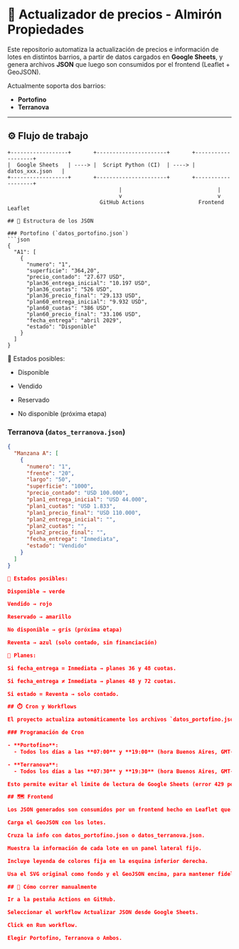 # 🏡 Actualizador de precios - Almirón Propiedades  

Este repositorio automatiza la actualización de precios e información de lotes en distintos barrios, a partir de datos cargados en **Google Sheets**, y genera archivos **JSON** que luego son consumidos por el frontend (Leaflet + GeoJSON).  

Actualmente soporta dos barrios:  

- **Portofino**  
- **Terranova**  

---

## ⚙️ Flujo de trabajo

```text
+------------------+       +----------------------+       +-------------------+
|  Google Sheets   | ----> |  Script Python (CI)  | ----> |  datos_xxx.json   |
+------------------+       +----------------------+       +-------------------+
                                   |                              |
                                   v                              v
                             GitHub Actions                 Frontend Leaflet

## 📂 Estructura de los JSON

### Portofino (`datos_portofino.json`)
```json
{
  "A1": [
    {
      "numero": "1",
      "superficie": "364,20",
      "precio_contado": "27.677 USD",
      "plan36_entrega_inicial": "10.197 USD",
      "plan36_cuotas": "526 USD",
      "plan36_precio_final": "29.133 USD",
      "plan60_entrega_inicial": "9.932 USD",
      "plan60_cuotas": "386 USD",
      "plan60_precio_final": "33.106 USD",
      "fecha_entrega": "abril 2029",
      "estado": "Disponible"
    }
  ]
}
```

📌 Estados posibles:

- Disponible

- Vendido

- Reservado

- No disponible (próxima etapa)

### Terranova (`datos_terranova.json`)
```json
{
  "Manzana A": [
    {
      "numero": "1",
      "frente": "20",
      "largo": "50",
      "superficie": "1000",
      "precio_contado": "USD 100.000",
      "plan1_entrega_inicial": "USD 44.000",
      "plan1_cuotas": "USD 1.833",
      "plan1_precio_final": "USD 110.000",
      "plan2_entrega_inicial": "",
      "plan2_cuotas": "",
      "plan2_precio_final": "",
      "fecha_entrega": "Inmediata",
      "estado": "Vendido"
    }
  ]
}

📌 Estados posibles:

Disponible → verde

Vendido → rojo

Reservado → amarillo

No disponible → gris (próxima etapa)

Reventa → azul (solo contado, sin financiación)

📌 Planes:

Si fecha_entrega = Inmediata → planes 36 y 48 cuotas.

Si fecha_entrega ≠ Inmediata → planes 48 y 72 cuotas.

Si estado = Reventa → solo contado.

## ⏱️ Cron y Workflows

El proyecto actualiza automáticamente los archivos `datos_portofino.json` y `datos_terranova.json` desde Google Sheets usando **GitHub Actions**.

### Programación de Cron

- **Portofino**:  
  - Todos los días a las **07:00** y **19:00** (hora Buenos Aires, GMT-3).  

- **Terranova**:  
  - Todos los días a las **07:30** y **19:30** (hora Buenos Aires, GMT-3).  

Esto permite evitar el límite de lectura de Google Sheets (error 429 por demasiadas requests).

## 🗺️ Frontend

Los JSON generados son consumidos por un frontend hecho en Leaflet que:

Carga el GeoJSON con los lotes.

Cruza la info con datos_portofino.json o datos_terranova.json.

Muestra la información de cada lote en un panel lateral fijo.

Incluye leyenda de colores fija en la esquina inferior derecha.

Usa el SVG original como fondo y el GeoJSON encima, para mantener fidelidad visual.

## 🚀 Cómo correr manualmente

Ir a la pestaña Actions en GitHub.

Seleccionar el workflow Actualizar JSON desde Google Sheets.

Click en Run workflow.

Elegir Portofino, Terranova o Ambos.
